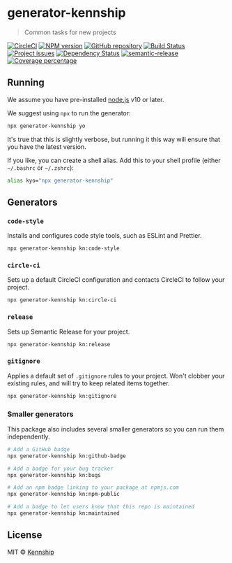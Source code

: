 # generator-kennship

> Common tasks for new projects

[![CircleCI][circleci-image]][circleci-url]
[![NPM version][npm-image]][npm-url]
[![GitHub repository][github-image]][github-url]
[![Build Status][travis-image]][travis-url]
[![Project issues][bugs-image]][bugs-url]
[![Dependency Status][daviddm-image]][daviddm-url]
[![semantic-release][semantic-release-image]][semantic-release-url]
[![Coverage percentage][coveralls-image]][coveralls-url]

## Running

We assume you have pre-installed [node.js](https://nodejs.org/) v10 or later.

We suggest using `npx` to run the generator:

```bash
npx generator-kennship yo
```

It's true that this is slightly verbose, but running it this way will ensure that you have the latest version.

If you like, you can create a shell alias. Add this to your shell profile (either `~/.bashrc` or `~/.zshrc`):

```bash
alias kyo="npx generator-kennship"
```

## Generators

### `code-style`

Installs and configures code style tools, such as ESLint and Prettier.

```bash
npx generator-kennship kn:code-style
```

### `circle-ci`

Sets up a default CircleCI configuration and contacts CircleCI to follow your project.

```bash
npx generator-kennship kn:circle-ci
```

### `release`

Sets up Semantic Release for your project.

```bash
npx generator-kennship kn:release
```

### `gitignore`

Applies a default set of `.gitignore` rules to your project. Won't clobber your existing rules, and will try to keep related items together.

```bash
npx generator-kennship kn:gitignore
```

### Smaller generators

This package also includes several smaller generators so you can run them independently.

```bash
# Add a GitHub badge
npx generator-kennship kn:github-badge

# Add a badge for your bug tracker
npx generator-kennship kn:bugs

# Add an npm badge linking to your package at npmjs.com
npx generator-kennship kn:npm-public

# Add a badge to let users know that this repo is maintained
npx generator-kennship kn:maintained
```

## License

MIT © [Kennship](https://kennship.com)

[npm-image]: https://badge.fury.io/js/generator-kennship.svg

[npm-url]: https://npmjs.org/package/generator-kennship

[travis-image]: https://travis-ci.org/ryaninvents/generator-kennship.svg?branch=master

[travis-url]: https://travis-ci.org/ryaninvents/generator-kennship

[daviddm-image]: https://david-dm.org/ryaninvents/generator-kennship.svg?theme=shields.io

[daviddm-url]: https://david-dm.org/ryaninvents/generator-kennship

[coveralls-image]: https://coveralls.io/repos/ryaninvents/generator-kennship/badge.svg

[coveralls-url]: https://coveralls.io/r/ryaninvents/generator-kennship

[circleci-image]: https://img.shields.io/circleci/project/github/kennship/generator-kennship/master.svg?logo=circleci

[circleci-url]: https://circleci.com/gh/kennship/generator-kennship

[github-image]: https://img.shields.io/github/stars/kennship/generator-kennship.svg?style=social

[github-url]: https://github.com/kennship/generator-kennship

[bugs-image]: https://img.shields.io/github/issues/kennship/generator-kennship.svg?logo=github

[bugs-url]: https://github.com/kennship/generator-kennship/issues

[semantic-release-image]: https://img.shields.io/badge/%20%20%F0%9F%93%A6%F0%9F%9A%80-semantic--release-e10079.svg

[semantic-release-url]: https://github.com/semantic-release/semantic-release
